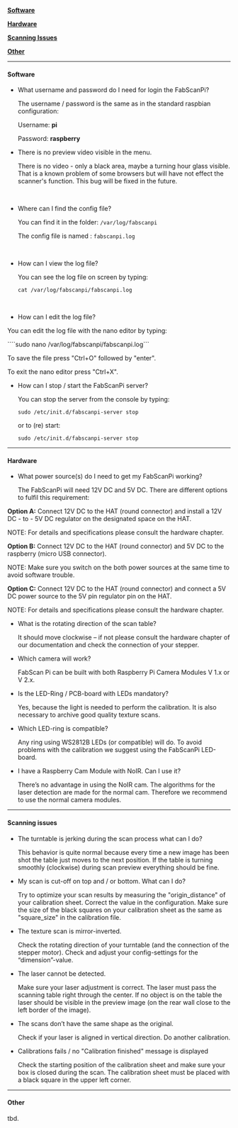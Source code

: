 **[Software](#software)**

**[Hardware](#hardware)**

**[Scanning Issues](#scanningIssues)**

**[Other](#other)**

------

#### Software<a name="software"></a>

- What username and password do I need for login the FabScanPi?

  The username / password is the same as in the standard raspbian configuration: 

  Username: **pi**

  Password: **raspberry**



- There is no preview video visible in the menu.

  There is no video - only a black area, maybe a turning hour glass visible. That is a known problem of some browsers but will have not effect the scanner's function. This bug will be fixed in the future.

  ​

- Where can I find the config file?

  You can find it in the folder: ```/var/log/fabscanpi```

  The config file is named : ```fabscanpi.log```

  ​



- How can I view the log file?

  You can see the log file on screen by typing:

  ```cat /var/log/fabscanpi/fabscanpi.log```

  ​


-   How can I edit the log file?

  You can edit the log file with the nano editor by typing:

  ````sudo nano /var/log/fabscanpi/fabscanpi.log```

  To save the file press "Ctrl+O" followed by "enter".

  To exit the nano editor press "Ctrl+X".



- How can I stop / start the FabScanPi server?

  You can stop the server from the console by typing:

  ```sudo /etc/init.d/fabscanpi-server stop```

  or to (re) start:

  ```sudo /etc/init.d/fabscanpi-server stop```

------

#### Hardware<a name="hardware"></a>

-  What power source(s) do I need to get my FabScanPi working?

   The FabScanPi will need 12V DC and 5V DC. There are different options to fulfil this requirement:



**Option A:** Connect 12V DC to the HAT (round connector) and install a 12V DC - to - 5V DC regulator on the designated space on the HAT. 

NOTE: For details and specifications please consult the hardware chapter.



**Option B:** Connect 12V DC to the HAT (round connector) and 5V DC to the raspberry (micro USB 								connector). 

NOTE: Make sure you switch on the both power sources at the same time to avoid software trouble.



**Option C:** Connect 12V DC to the HAT (round connector) and connect a 5V DC power source to the 5V pin regulator pin on the HAT. 

NOTE: For details and specifications please consult the hardware chapter.



- What is the rotating direction of the scan table?

  It should move clockwise – if not please consult the hardware chapter of our documentation and check the connection of your stepper.



- Which camera will work?

  FabScan Pi can be built with both Raspberry Pi Camera Modules V 1.x or V 2.x.



- Is the LED-Ring / PCB-board with LEDs mandatory?

  Yes, because the light is needed to perform the calibration. It is also necessary to archive good quality texture scans.



- Which LED-ring is compatible?

  Any ring using WS2812B LEDs (or compatible) will do. To avoid problems with the calibration we suggest using the FabScanPi LED-board.



- I have a Raspberry Cam Module with NoIR. Can I use it?

  There’s no advantage in using the NoIR cam. The algorithms for the laser detection are made for the normal cam. Therefore we recommend to use the normal camera modules.



------

#### Scanning issues<a name="scanningIssues"></a>

- The turntable is jerking during the scan process what can I do?

  This behavior is quite normal because every time a new image has been shot the table just moves to the next position. If the table is turning smoothly (clockwise) during scan preview everything should be fine.



- My scan is cut-off on top and / or bottom. What can I do?

  Try to optimize your scan results by measuring the "origin_distance" of your calibration sheet. Correct the value in the configuration. Make sure the size of the black squares on your calibration sheet as the same as "square_size" in the calibration file.



- The texture scan is mirror-inverted.

  Check the rotating direction of your turntable (and the connection of the stepper motor). Check and adjust your config-settings for the “dimension”-value.



- The laser cannot be detected.

  Make sure your laser adjustment is correct. The laser must pass the scanning table right through the center. If no object is on the table the laser should be visible in the preview image (on the rear wall close to the left border of the image).



- The scans don’t have the same shape as the original.

  Check if your laser is aligned in vertical direction. Do another calibration.



- Calibrations fails / no "Calibration finished" message is displayed

  Check the starting position of the calibration sheet and make sure your box is closed during the scan. The calibration sheet must be placed with a black square in the upper left corner.





------

#### Other<a name="other"></a>

tbd.
